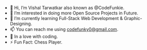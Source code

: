 - 👋 Hi, I’m Vishal Tarwatkar also known as @CodeFunkie.
- 👀 I’m interested in doing more Open Source Projects in Future.
- 🌱 I’m currently learning Full-Stack Web Development & Graphic-Designing.
- 📫 You can reach me using codefunky0@gmail.com.
- 💓 In a love with coding.
- ⚡ Fun Fact: Chess Player.
